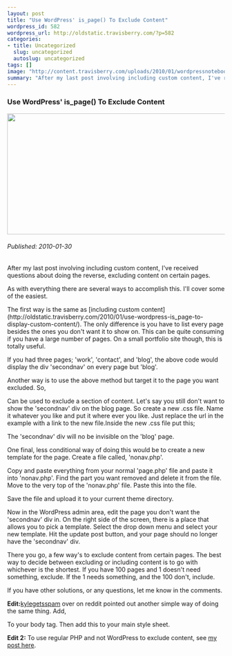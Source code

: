 ```yaml
--- 
layout: post
title: "Use WordPress' is_page() To Exclude Content"
wordpress_id: 582
wordpress_url: http://oldstatic.travisberry.com/?p=582
categories: 
- title: Uncategorized
  slug: uncategorized
  autoslug: uncategorized
tags: []
image: "http://content.travisberry.com/uploads/2010/01/wordpressnotebookcircle.jpg"
summary: "After my last post involving including custom content, I've received questions about doing the reverse, excluding content on certain pages. As with everything there are several ways to accomplish this. I'll cover some of the easiest."
---
```

<article class="post clearfix">
  <h3>Use WordPress' is_page() To Exclude Content</h3>
  <a href="http://www.flickr.com/photos/nbachiyski/2186228674/" class="postImageLink"><img src="http://content.travisberry.com/uploads/2010/01/wordpressnotebookcircle.jpg" alt="" class="thumbnail alignleft" width=640 height=280 /></a>
  <h6>Published: 2010-01-30</h6>

After my last post involving including custom content, I've received questions about doing the reverse, excluding content on certain pages.

As with everything there are several ways to accomplish this. I'll cover some of the easiest.
<div class="clearfix"></div>
The first way is the same as [including custom content](http://oldstatic.travisberry.com/2010/01/use-wordpress-is_page-to-display-custom-content/). The only difference is you have to list every page besides the ones you don't want it to show on. This can be quite consuming if you have a large number of pages. On a small portfolio site though, this is totally useful.

<script src="https://gist.github.com/1176902.js?file=example1.php"></script>

If you had three pages; 'work', 'contact', and 'blog', the above code would display the div 'secondnav' on every page but 'blog'.

Another way is to use the above method but target it to the page you want excluded. So,

<script src="https://gist.github.com/1176902.js?file=example2.php"></script>

Can be used to exclude a section of content. Let's say you still don't want to show the 'secondnav' div on the blog page. So create a new .css file. Name it whatever you like and put it where ever you like. Just replace the url in the example with a link to the new file.Inside the new .css file put this;

<script src="https://gist.github.com/1176902.js?file=example3.css"></script>

The 'secondnav' div will no be invisible on the 'blog' page.

One final, less conditional way of doing this would be to create a new template for the page. Create a file called, 'nonav.php'.

Copy and paste everything from your normal 'page.php' file and paste it into 'nonav.php'. Find the part you want removed and delete it from the file. Move to the very top of the 'nonav.php' file. Paste this into the file.

<script src="https://gist.github.com/1176902.js?file=example4.php"></script>

Save the file and upload it to your current theme directory.

Now in the WordPress admin area, edit the page you don't want the 'secondnav' div in. On the right side of the screen, there is a place that allows you to pick a template. Select the drop down menu and select your new template. Hit the update post button, and your page should no longer have the 'secondnav' div.

There you go, a few way's to exclude content from certain pages. The best way to decide between excluding or including content is to go with whichever is the shortest. If you have 100 pages and 1 doesn't need something, exclude. If the 1 needs something, and the 100 don't, include.

If you have other solutions, or any questions, let me know in the comments.

**Edit:**[kylegetsspam](http://www.reddit.com/user/kylegetsspam) over on reddit pointed out another simple way of doing the same thing. Add,

<script src="https://gist.github.com/1176902.js?file=example5.php"></script>

To your body tag. Then add this to your main style sheet.

<script src="https://gist.github.com/1176902.js?file=example6.css"></script>

**Edit 2:** To use regular PHP and not WordPress to exclude content, see [my post here](http://oldstatic.travisberry.com/2010/10/if-is_page-with-regular-php/).
</article>